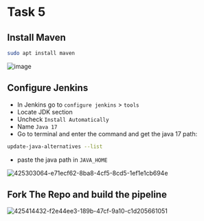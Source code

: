 # Task 5

## Install Maven
```bash
sudo apt install maven
```
![image](https://github.com/user-attachments/assets/a1c7b760-d02d-403d-8213-48898f1ce463)


## Configure Jenkins
 - In Jenkins go to `configure jenkins` > `tools`
 - Locate JDK section
 - Uncheck `Install Automatically`
 - Name `Java 17`
 - Go to terminal and enter the command and get the java 17 path:

```bash
update-java-alternatives --list 
```

 - paste the java path in `JAVA_HOME`

![425303064-e71ecf62-8ba8-4cf5-8cd5-1ef1e1cb694e](https://github.com/user-attachments/assets/534b2677-8064-4616-be5d-2198b78ca02d)

## Fork The Repo and build the pipeline
![425414432-f2e44ee3-189b-47cf-9a10-c1d205661051](https://github.com/user-attachments/assets/e852ae16-67ed-408d-82af-85afa43898ac)
